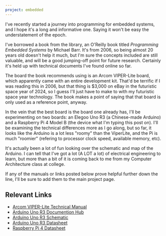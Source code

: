 ```yaml
---
project: embedded 
---
```

I've recently started a journey into programming for embedded systems, and I hope it's a long and informative one. Saying it won't be easy the understatement of the epoch.

I've borrowed a book from the library, an O'Reilly book titled *Programming Embedded Systems* by Michael Barr. It's from 2006, so being almost 20 years old doesn't help it much, but I'm sure the concepts included are still valuable, and will be a good jumping-off point for future research. Certainly it's held up with technical documents I've found online so far.

The board the book recommends using is an Arcom VIPER-Lite board, which apparently came with an entire development kit. That'd be terrific if I was reading this in 2006, but that thing is $3,000 on eBay in the futuristic space year of 2024, so I guess I'll just have to make to with my futuristic space year technology. The book makes a point of saying that that board is only used as a reference point, anyway.

In the vein that the best board is the board one already has, I'll be experimenting on two boards: an Elegoo Uno R3 (a Chinese-made Arduino) and a Raspberry Pi 4 Model B (the device what I'm typing this post on). I'll be examining the technical differences more as I go along, but so far, it looks like the Arduino is a lot less "roomy" than the ViperLite, and the Pi is much "roomier" (refering to processor clock speed, available memory, etc).

It's actually been a lot of fun looking over the schematic and map of the Arduino. I can tell that I've got a lot (A LOT a lot) of electrical engineering to learn, but more than a bit of it is coming back to me from my Computer Architecture class at college.

If any of the manuals or links posted below prove helpful further down the line, I'll be sure to add them to the main project page.

## Relevant Links
- [Arcom VIPER-Lite Technical Manual](http://manualslib.com/manual/1262005/Arcom-Viper.html)
- [Arduino Uno R3 Documention Hub](http://docs.arduino.cc/hardware/uno-rev3/)
- [Arduino Uno R3 Schematic](http://docs.arduino.cc/resources/schematics/A000066-schematics.pdf)
- [Arduino Uno R3 Datasheet](http://docs.arduino.cc/resources/datasheets/A000066-datasheet.pdf)
- [Raspberry Pi 4 Datasheet](http://datasheets.raspberrypi.com/rpi4/raspberry-pi-4-datasheet.pdf)
